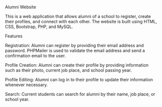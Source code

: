 Alumni Website

This is a web application that allows alumni of a school to register, create their profiles, and connect with each other. The website is built using HTML, CSS, Bootstrap, PHP, and MySQL.


Features

Registration: Alumni can register by providing their email address and password. PHPMailer is used to validate the email address and send a confirmation email to the user.

Profile Creation: Alumni can create their profile by providing information such as their photo, current job place, and school passing year.

Profile Editing: Alumni can log in to their profile to update their information whenever necessary.

Search: Current students can search for alumni by their name, job place, or school year.
